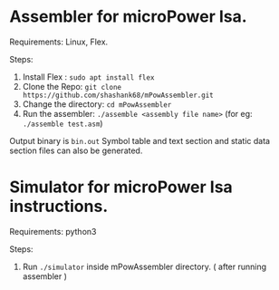 # Assembler for microPower Isa.

Requirements: Linux, Flex.

Steps:
1. Install Flex : `sudo apt install flex`
2. Clone the Repo: `git clone https://github.com/shashank68/mPowAssembler.git`
3. Change the directory: `cd mPowAssembler`
4. Run the assembler: `./assemble <assembly file name>`       (for eg: `./assemble test.asm`)

Output binary is `bin.out`
Symbol table and text section and static data section files can also be generated.

# Simulator for microPower Isa instructions.

Requirements: python3

Steps:
1. Run `./simulator` inside mPowAssembler directory. ( after running assembler )
 
